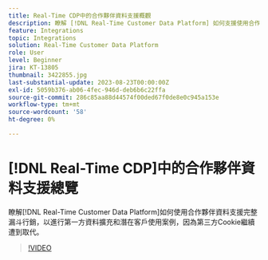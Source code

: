 ```yaml
---
title: Real-Time CDP中的合作夥伴資料支援概觀
description: 瞭解 [!DNL Real-Time Customer Data Platform] 如何支援使用合作夥伴資料進行完整漏斗行銷，以擴充第一方資料及潛在客戶使用案例，因為第三方Cookie繼續遭到淘汰。 
feature: Integrations
topic: Integrations
solution: Real-Time Customer Data Platform
role: User
level: Beginner
jira: KT-13805
thumbnail: 3422855.jpg
last-substantial-update: 2023-08-23T00:00:00Z
exl-id: 5059b376-ab06-4fec-946d-deb6b6c22ffa
source-git-commit: 286c85aa88d44574f00ded67f0de8e0c945a153e
workflow-type: tm+mt
source-wordcount: '58'
ht-degree: 0%

---
```


# [!DNL Real-Time CDP]中的合作夥伴資料支援總覽

瞭解[!DNL Real-Time Customer Data Platform]如何使用合作夥伴資料支援完整漏斗行銷，以進行第一方資料擴充和潛在客戶使用案例，因為第三方Cookie繼續遭到取代。 

>[!VIDEO](https://video.tv.adobe.com/v/3422855/?learn=on&enablevpops)
